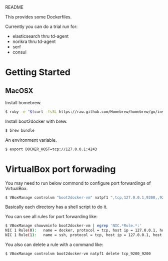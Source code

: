 README

This provides some Dockerfiles.

Currently you can do a trial run for:

- elasticsearch thru td-agent
- norikra thru td-agent
- serf
- consul


# Getting Started
## MacOSX

Install homebrew.
```bash
$ ruby -e "$(curl -fsSL https://raw.github.com/Homebrew/homebrew/go/install)"
```

Install boot2docker with brew.
```bash
$ brew bundle
```

An environment variable.
```bash
$ export DOCKER_HOST=tcp://127.0.0.1:4243
```


# VirtualBox port forwading
You may need to run below commond to configure port forwardings of VirtualBox.
```bash
$ VBoxManage controlvm "boot2docker-vm" natpf1 ",tcp,127.0.0.1,9200,,9200"
```

Basically each directory has a shell script to do it.

You can see all rules for port forwarding like:
```bash
$ VBoxManage showvminfo boot2docker-vm | egrep 'NIC.*Rule.*:'
NIC 1 Rule(0):   name = docker, protocol = tcp, host ip = 127.0.0.1, host port = 4243, guest ip = , guest port = 4243
NIC 1 Rule(1):   name = ssh, protocol = tcp, host ip = 127.0.0.1, host port = 2022, guest ip = , guest port = 22
```

You also can delete a rule with a command like:
```bash
$ VBoxManage controlvm boot2docker-vm natpf1 delete tcp_9200_9200
```

